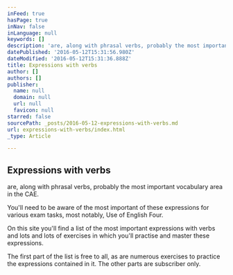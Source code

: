 ```yaml
---
inFeed: true
hasPage: true
inNav: false
inLanguage: null
keywords: []
description: 'are, along with phrasal verbs, probably the most important vocabulary area in the CAE.'
datePublished: '2016-05-12T15:31:56.980Z'
dateModified: '2016-05-12T15:31:36.888Z'
title: Expressions with verbs
author: []
authors: []
publisher:
  name: null
  domain: null
  url: null
  favicon: null
starred: false
sourcePath: _posts/2016-05-12-expressions-with-verbs.md
url: expressions-with-verbs/index.html
_type: Article

---
```

## Expressions with verbs

are, along with phrasal verbs, probably the most important vocabulary area in the CAE.

You'll need to be aware of the most important of these expressions for various exam tasks, most notably, Use of English Four. 

On this site you'll find a list of the most important expressions with verbs and lots and lots of exercises in which you'll practise and master these expressions. 

The first part of the list is free to all, as are numerous exercises to practice the expressions contained in it. The other parts are subscriber only.